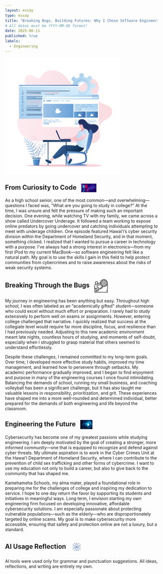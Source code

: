 ```yaml
---
layout: essay
type: essay
title: "Breaking Bugs, Building Futures: Why I Chose Software Engineering"
# All dates must be YYYY-MM-DD format!
date: 2025-06-11
published: true
labels:
  - Engineering
---
```

<img width="380px" class="rounded float-start pe-3" src="../img/Breaking Bugs/softwareengineer.png">

  
## From Curiosity to Code <img src="../img/Breaking Bugs/undercover.png" width="50px" style="vertical-align: middle; margin-left: 10px;">

As a high school senior, one of the most common—and overwhelming—questions I faced was, “What are you going to study in college?” At the time, I was unsure and felt the pressure of making such an important decision. One evening, while watching TV with my family, we came across a show called Undercover Underage. It followed a team working to expose online predators by going undercover and catching individuals attempting to meet with underage children. One episode featured Hawaiʻi’s cyber security division within the Department of Homeland Security, and in that moment, something clicked. I realized that I wanted to pursue a career in technology with a purpose. I’ve always had a strong interest in electronics—from my first iPod to my current MacBook—so software engineering felt like a natural path. My goal is to use the skills I gain in this field to help protect communities from cybercrimes and to raise awareness about the risks of weak security systems. 

## Breaking Through the Bugs <img src="../img/Breaking Bugs/challenge.png" width="45px" style="vertical-align: middle; margin-left: 10px;">

My journey in engineering has been anything but easy. Throughout high school, I was often labeled as an “academically gifted” student—someone who could excel without much effort or preparation. I rarely had to study extensively to perform well on exams or assignments. However, entering college challenged that narrative. I quickly realized that success at the collegiate level would require far more discipline, focus, and resilience than I had previously needed. Adjusting to this new academic environment meant late nights, countless hours of studying, and moments of self-doubt, especially when I struggled to grasp material that others seemed to understand effortlessly.

Despite these challenges, I remained committed to my long-term goals. Over time, I developed more effective study habits, improved my time management, and learned how to persevere through setbacks. My academic performance gradually improved, and I began to find enjoyment and purpose in many of the engineering courses I once found intimidating. Balancing the demands of school, running my small business, and coaching volleyball has been a significant challenge, but it has also taught me valuable lessons in responsibility, prioritization, and grit. These experiences have shaped me into a more well-rounded and determined individual, better prepared for the demands of both engineering and life beyond the classroom.

## Engineering the Future <img src="../img/Breaking Bugs/cybersecurity.png" width="40px" style="vertical-align: middle; margin-left: 10px;">

Cybersecurity has become one of my greatest passions while studying engineering. I am deeply motivated by the goal of creating a stronger, more informed community—one that is equipped to recognize and defend against cyber threats. My ultimate aspiration is to work in the Cyber Crimes Unit at the Hawaiʻi Department of Homeland Security, where I can contribute to the prevention of child sex trafficking and other forms of cybercrime. I want to use my education not only to build a career, but also to give back to the community that has shaped me.

Kamehameha Schools, my alma mater, played a foundational role in preparing me for the challenges of college and inspiring my dedication to service. I hope to one day return the favor by supporting its students and initiatives in meaningful ways. Long term, I envision starting my own engineering firm focused on developing innovative, affordable cybersecurity solutions. I am especially passionate about protecting vulnerable populations—such as the elderly—who are disproportionately targeted by online scams. My goal is to make cybersecurity more accessible, ensuring that safety and protection online are not a luxury, but a standard.

## AI Usage Reflection <img src="../img/typescript/AI.png" width="40px" style="vertical-align: middle; margin-left: 10px;">

AI tools were used only for grammar and punctuation suggestions. All ideas, reflections, and writing are entirely my own.
